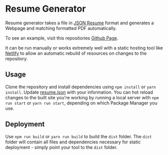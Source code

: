 # Resume Generator

Resume generator takes a file in [JSON Resume](https://jsonresume.org/) format and generates a Webpage and matching formatted PDF automatically.

To see an example, visit this repositories [Github Page](https://gristleism.github.io/resume-generator/).

It can be run manually or works extremely well with a static hosting tool like [Netlify](https://www.netlify.com/) to allow an automatic rebuild of resources on changes to the repository.

## Usage

Clone the repository and install dependencies using `npm install` or `yarn install`. Update [resume.json](./resume.json) with your information. You can hot reload changes to the built site you're working by running a local server with `npm run start` or `yarn run start`, depending on which Package Manager you use.

## Deployment

Use `npm run build` or `yarn run build` to build the `dist` folder. The `dist` folder will contain all files and dependencies necessary for static deployment - simply point your tool to the `dist` folder.
